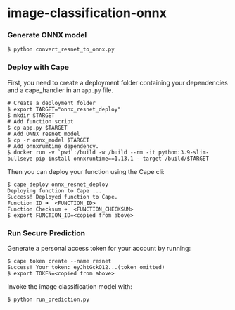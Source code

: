 # image-classification-onnx

### Generate ONNX model
```
$ python convert_resnet_to_onnx.py
```

### Deploy with Cape

First, you need to create a deployment folder containing your dependencies and a cape_handler in an `app.py` file.
```
# Create a deployment folder
$ export TARGET="onnx_resnet_deploy"
$ mkdir $TARGET
# Add function script
$ cp app.py $TARGET
# Add ONNX resnet model 
$ cp -r onnx_model $TARGET
# Add onnxrumtime dependency.
$ docker run -v `pwd`:/build -w /build --rm -it python:3.9-slim-bullseye pip install onnxruntime==1.13.1 --target /build/$TARGET
```

Then you can deploy your function using the Cape cli:
```
$ cape deploy onnx_resnet_deploy
Deploying function to Cape ...
Success! Deployed function to Cape.
Function ID ➜  <FUNCTION_ID>
Function Checksum ➜  <FUNCTION_CHECKSUM>
$ export FUNCTION_ID=<copied from above>
```

### Run Secure Prediction

Generate a personal access token for your account by running:
```
$ cape token create --name resnet
Success! Your token: eyJhtGckO12...(token omitted)
$ export TOKEN=<copied from above>
```

Invoke the image classification model with:
```
$ python run_prediction.py
```